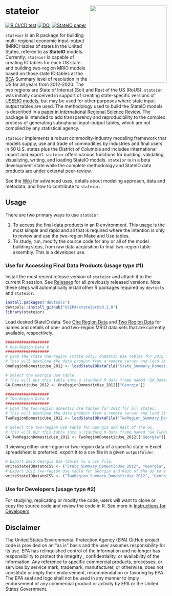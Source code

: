 # stateior <img src="inst/img/logo.png" align="right" width="240" />
<!-- badges: start -->
[![R CI/CD test](https://github.com/USEPA/stateior/actions/workflows/R-CMD-check.yaml/badge.svg)](https://github.com/USEPA/stateior/actions/workflows/R-CMD-check.yaml)
[![DOI](https://zenodo.org/badge/279373285.svg)](https://zenodo.org/badge/latestdoi/279373285)
[![StateIO paper](http://img.shields.io/badge/StateIO%20paper-10.3390/app12094469-blue.svg)](https://doi.org/10.1177/01600176221145874)
<!-- badges: end -->

`stateior` is an R package for building multi-regional economic input-output (MRIO) tables of states in the United States, refered to as **StateIO** models. 
Currently, `stateior` is capable of creating IO tables for each US state and building two-region MRIO models based on those state IO tables at the [BEA](https://www.bea.gov/) Summary level of resolution in the US for all years from 2012-2020.
The two regions are State of Interest (SoI) and Rest of the US (RoUS).
`stateior` was initially conceived in support of creating state-specific versions of [USEEIO models](https://www.epa.gov/land-research/us-environmentally-extended-input-output-useeio-models), but may be used for other purposes where state input-output tables are used.
The methodology used to build the StateIO models is described in a [paper in International Regional Science Review](https://doi.org/10.1177/01600176221145874).
The package is intended to add transparency and reproducibility to the complex process of generating subnational input-output tables, which are not compiled by any statistical agency.

`stateior` implements a robust commodity-industry modeling framework that models supply, use and trade of commodities by industries and final users in 50 U.S. states plus the District of Columbia and includes international import and export. 
`stateior` offers various functions for building, validating, visualizing, writing, and loading StateIO models.
`stateior` is in a beta development state while the complete methodology and StateIO data products are under external peer-review.

See the [Wiki](https://github.com/USEPA/stateior/wiki) for advanced uses, details about modeling approach, data and metadata, and how to contribute to `stateior`.

## Usage

There are two primary ways to use `stateior`.
1. To access the final data products in an R environment. This usage is the most simple and rapid and all that is required where the intention is only to review and use the two-region Make and Use tables. 
2. To study, run, modify the source code for any or all of the model building steps, from raw data acquisition to final two-region table assembly. This is a developer use. 

### Use for Accessing Final Data Products (usage type #1)

Install the most recent release version of `stateior` and attach it to the current R session. See [Releases](https://github.com/USEPA/stateior/releases) for all previously released versions. Note these steps will automatically install other R packages required by `devtools` and `stateior`. 

```r
install.packages("devtools")
devtools::install_github("USEPA/stateior@v0.2.0")
library(stateior)
```

Load desired StateIO data. See [One Region Data](format_specs/OneRegionData.md#data) and [Two Region Data](format_specs/TwoRegionData.md#data) for names and details of one- and two-region MRIO data sets that are currently available, respectively.

```r
###################
# One-Region Data #
###################
# Load the state one-region (state only) domestic Use tables for 2012 for all states.
# This will download the data product from a remote server and load it into your R session as an R list. 
OneRegionDomesticUse_2012 <- loadStateIODataFile("State_Summary_DomesticUse_2012")

# Select the Georgia Use table.
# This will put this table into a standard R data frame named 'GA_DomesticUse_2012'.
GA_DomesticUse_2012 <- OneRegionDomesticUse_2012[["Georgia"]]

###################
# Two-Region Data #
###################
# Load the two-region domestic Use tables for 2012 for all states.
# This will download the data product from a remote server and load it into your R session as an R list. 
TwoRegionDomesticUse_2012 <- loadStateIODataFile("TwoRegion_Summary_DomesticUse_2012")

# Select the two-region Use table for Georgia and Rest of the US.
# This will put this table into a standard R data frame named 'GA_TwoRegionDomesticUse_2012'.
GA_TwoRegionDomesticUse_2012 <- TwoRegionDomesticUse_2012[["Georgia"]]
```

If viewing either one-region or two-region data of a specific state in Excel spreadsheet is preferred, export it to a csv file in a given `outputfolder`.

```r
# Export 2012 Georgia Use tables to a csv file.
writeStateIODatatoCSV <- ("State_Summary_DomesticUse_2012", "Georgia", outputfolder)
# Export 2012 two-region Use table for Georgia and Rest of the US to a csv file.
writeStateIODatatoCSV <- ("TwoRegion_Summary_DomesticUse_2012", "Georgia", outputfolder)
```

### Use for Developers (usage type #2)

For studying, replicating or modify the code, users will want to clone or copy the source code and review the code in R. See more in [Instructions for Developers](https://github.com/USEPA/stateior/wiki/Instructions-for-developers).

## Disclaimer

The United States Environmental Protection Agency (EPA) GitHub project code is provided on an "as is" basis and the user assumes responsibility for its use.  EPA has relinquished control of the information and no longer has responsibility to protect the integrity , confidentiality, or availability of the information.  Any reference to specific commercial products, processes, or services by service mark, trademark, manufacturer, or otherwise, does not constitute or imply their endorsement, recommendation or favoring by EPA.  The EPA seal and logo shall not be used in any manner to imply endorsement of any commercial product or activity by EPA or the United States Government.
 
